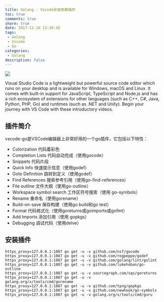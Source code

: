 ```yaml
---
title: Golang - Vscode安装依赖插件
toc: true
comments: true
share: true
date: 2017-11-16 13:20:45
tags:
 - Golang
 - Vscode
 - Go
categories:
 - Golang
description: false
---
```

<style>
.posts-expand .post-body img {
    padding: 0px;
    border: 0px solid #ddd;
}
.posts-expand .post-body .fancybox img {
    /* margin: 0 -9%; */
}
</style>

![](http://static.golangtab.com/images/2017-11/home-screenshot-mac-lg-2x.png)

<!-- <img src="http://static.golangtab.com/images/2017-11/home-screenshot-mac-lg-2x.png" class="full-image" /> -->

<!-- more -->

Visual Studio Code is a lightweight but powerful source code editor which runs on your desktop and is available for Windows, macOS and Linux. It comes with built-in support for JavaScript, TypeScript and Node.js and has a rich ecosystem of extensions for other languages (such as C++, C#, Java, Python, PHP, Go) and runtimes (such as .NET and Unity). Begin your journey with VS Code with these introductory videos.

## 插件简介

vscode-go是VSCode编辑器上非常好用的一个go插件，它包括以下特性：
 - Colorization 代码着彩色
 - Completion Lists 代码自动完成（使用gocode）
 - Snippets 代码片段
 - Quick Info 快速提示信息（使用godef）
 - Goto Definition 跳转到定义（使用godef）
 - Find References 搜索参考引用（使用go-find-references）
 - File outline 文件大纲（使用go-outline）
 - Workspace symbol search 工作区符号搜索（使用 go-symbols）
 - Rename 重命名（使用gorename）
 - Build-on-save 保存构建（使用go build和go test）
 - Format 代码格式化（使用goreturns或goimports或gofmt）
 - Add Imports 添加引用（使用 gopkgs）
 - Debugging 调试代码（使用delve）




## 安装插件

```
https_proxy=127.0.0.1:1087 go get -u -v github.com/nsf/gocode
https_proxy=127.0.0.1:1087 go get -u -v github.com/rogpeppe/godef
https_proxy=127.0.0.1:1087 go get -u -v github.com/golang/lint/golint
https_proxy=127.0.0.1:1087 go get -u -v github.com/lukehoban/go-outline
https_proxy=127.0.0.1:1087 go get -u -v sourcegraph.com/sqs/goreturns
https_proxy=127.0.0.1:1087 go get -u -v golang.org/x/tools/cmd/gorename
https_proxy=127.0.0.1:1087 go get -u -v github.com/tpng/gopkgs
https_proxy=127.0.0.1:1087 go get -u -v github.com/newhook/go-symbols
https_proxy=127.0.0.1:1087 go get -u -v golang.org/x/tools/cmd/guru
```



